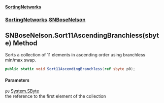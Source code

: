 #### [SortingNetworks](./index.md 'index')
### [SortingNetworks](./SortingNetworks.md 'SortingNetworks').[SNBoseNelson](./SortingNetworks-SNBoseNelson.md 'SortingNetworks.SNBoseNelson')
## SNBoseNelson.Sort11AscendingBranchless(sbyte) Method
Sorts a collection of 11 elements in ascending order using branchless min/max swap.  
```csharp
public static void Sort11AscendingBranchless(ref sbyte p0);
```
#### Parameters
<a name='SortingNetworks-SNBoseNelson-Sort11AscendingBranchless(sbyte)-p0'></a>
`p0` [System.SByte](https://docs.microsoft.com/en-us/dotnet/api/System.SByte 'System.SByte')  
the reference to the first element of the collection  
  
